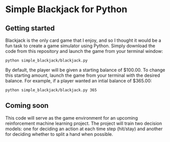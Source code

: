 Simple Blackjack for Python
================

## Getting started

Blackjack is the only card game that I enjoy, and so I thought it would
be a fun task to create a game simulator using Python. Simply download
the code from this repository and launch the game from your terminal
window:

    python simple_blackjack/blackjack.py

By default, the player will be given a starting balance of $100.00. To
change this starting amount, launch the game from your terminal with the
desired balance. For example, if a player wanted an intial balance of
$365.00:

    python simple_blackjack/blackjack.py 365

## Coming soon

This code will serve as the game environment for an upcoming
reinforcement machine learning project. The project will train two
decision models: one for deciding an action at each time step (hit/stay)
and another for deciding whether to split a hand when possible.
